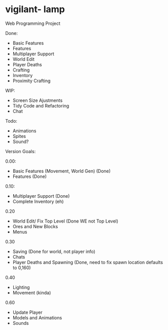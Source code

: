 # vigilant- lamp
Web Programming Project

Done:

- Basic Features
- Features
- Multiplayer Support
- World Edit
- Player Deaths
- Crafting
- Inventory
- Proximity Crafting

WIP:
- Screen Size Ajustments
- Tidy Code and Refactoring
- Chat

Todo:
- Animations
- Spites
- Sound?


Version Goals:

0.00:

- Basic Features (Movement, World Gen) (Done)
- Features (Done)

0.10:

- Multiplayer Support (Done)
- Complete Inventory (eh)

0.20
- World Edit/ Fix Top Level (Done WE not Top Level)
- Ores and New Blocks 
- Menus

0.30

- Saving (Done for world, not player info)
- Chats
- Player Deaths and Spawning (Done, need to fix spawn location defaults to 0,160)

0.40
- Lighting
- Movement (kinda)

0.60

- Update Player
- Models and Animations
- Sounds

